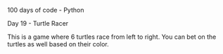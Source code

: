 100 days of code - Python

Day 19 - Turtle Racer

This is a game where 6 turtles race from left to right. You can bet on the turtles as well based on their color.